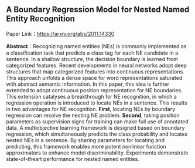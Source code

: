 ## A Boundary Regression Model for Nested Named Entity Recognition

Paper Link：https://arxiv.org/abs/2011.14330

**Abstract**：Recognizing named entities (NEs) is commonly implemented as a classification task that predicts a class tag for each NE candidate in a sentence. In a shallow structure, the decision boundary is learned from categorized features. Recent developments in neural networks adopt deep structures that map categorized features into continuous representations. This approach unfolds a dense space for word representations saturated with abstract semantic information. In this paper, this idea is further extended to adopt continuous position representation for NE boundaries. This extension catalyses a breakthrough for NE recognition, in which a regression operation is introduced to locate NEs in a sentence. This results in two advantages for NE recognition. **First**, locating NEs by boundary regression can resolve the nesting NE problem. **Second**, taking position parameters as supervision signs for training can make full use of annotated data. A multiobjective learning framework is designed based on boundary regression, which simultaneously predicts the class probability and locates nested NEs in a sentence. By sharing parameters for locating and predicting, this framework enables more potent nonlinear function approximators to enhance model discriminability. Experiments demonstrate state-of-theart performance for nested named entities.
